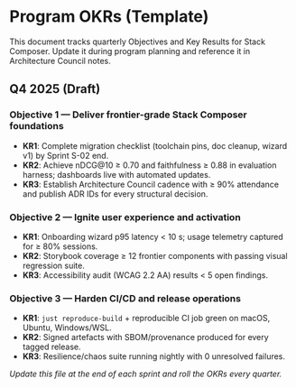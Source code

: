# Program OKRs (Template)

This document tracks quarterly Objectives and Key Results for Stack Composer.
Update it during program planning and reference it in Architecture Council notes.

## Q4 2025 (Draft)

### Objective 1 — Deliver frontier-grade Stack Composer foundations

- **KR1**: Complete migration checklist (toolchain pins, doc cleanup, wizard v1)
  by Sprint S-02 end.
- **KR2**: Achieve nDCG@10 ≥ 0.70 and faithfulness ≥ 0.88 in evaluation
  harness; dashboards live with automated updates.
- **KR3**: Establish Architecture Council cadence with ≥ 90% attendance and
  publish ADR IDs for every structural decision.

### Objective 2 — Ignite user experience and activation

- **KR1**: Onboarding wizard p95 latency < 10 s; usage telemetry captured for
  ≥ 80% sessions.
- **KR2**: Storybook coverage ≥ 12 frontier components with passing visual
  regression suite.
- **KR3**: Accessibility audit (WCAG 2.2 AA) results < 5 open findings.

### Objective 3 — Harden CI/CD and release operations

- **KR1**: `just reproduce-build` + reproducible CI job green on macOS, Ubuntu,
  Windows/WSL.
- **KR2**: Signed artefacts with SBOM/provenance produced for every tagged
  release.
- **KR3**: Resilience/chaos suite running nightly with 0 unresolved failures.

_Update this file at the end of each sprint and roll the OKRs every quarter._
